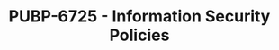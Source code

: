 ---
layout: course
title: PUBP-6725 - Information Security Policies
aliases: ISP
course_id: PUBP-6725
permalink: /PUBP-6725/
avg_difficulty: 1.88
avg_rating: 3.44
avg_workload: 6.33
---
